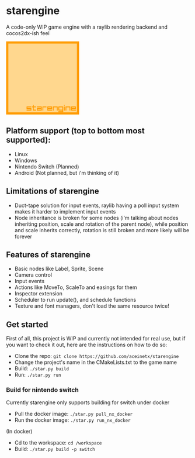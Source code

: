 # starengine
A code-only WIP game engine with a raylib rendering backend and cocos2dx-ish feel

<img src="Content/logo.png" width=200 height=200>

## Platform support (top to bottom most supported):
- Linux
- Windows
- Nintendo Switch (Planned)
- Android (Not planned, but i'm thinking of it)

## Limitations of starengine
- Duct-tape solution for input events, raylib having a poll input system makes it harder to implement input events
- Node inheritance is broken for some nodes (i'm talking about nodes inheriting position, scale and rotation of the parent node), while position and scale inherits correctly, rotation is still broken and more likely will be forever

## Features of starengine
- Basic nodes like Label, Sprite, Scene
- Camera control
- Input events
- Actions like MoveTo, ScaleTo and easings for them
- Inspector extension
- Scheduler to run update(), and schedule functions
- Texture and font managers, don't load the same resource twice!

## Get started
First of all, this project is WIP and currently not intended for real use, but if you want to check it out, here are the instructions on how to do so:
- Clone the repo: ```git clone https://github.com/aceinetx/starengine```
- Change the project's name in the CMakeLists.txt to the game name
- Build: ```./star.py build```
- Run: ```./star.py run```
### Build for nintendo switch
Currently starengine only supports building for switch under docker
- Pull the docker image: ```./star.py pull_nx_docker```
- Run the docker image: ```./star.py run_nx_docker```

(In docker)
- Cd to the workspace: ```cd /workspace```
- Build: ```./star.py build -p switch```
